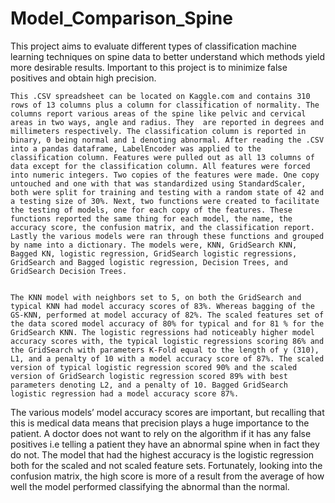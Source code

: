 # Model_Comparison_Spine

This project aims to evaluate different types of classification machine learning techniques on spine data to better understand which methods yield more desirable results. Important to this project is to minimize false positives and obtain high precision. 
	 
	This .CSV spreadsheet can be located on Kaggle.com and contains 310 rows of 13 columns plus a column for classification of normality. The columns report various areas of the spine like pelvic and cervical areas in two ways, angle and radius. They  are reported in degrees and millimeters respectively. The classification column is reported in binary, 0 being normal and 1 denoting abnormal. After reading the .CSV into a pandas dataframe, LabelEncoder was applied to the classification column. Features were pulled out as all 13 columns of data except for the classification column. All features were forced into numeric integers. Two copies of the features were made. One copy untouched and one with that was standardized using StandardScaler, both were split for training and testing with a random state of 42 and a testing size of 30%. Next, two functions were created to facilitate the testing of models, one for each copy of the features. These functions reported the same thing for each model, the name, the accuracy score, the confusion matrix, and the classification report. Lastly the various models were ran through these functions and grouped by name into a dictionary. The models were, KNN, GridSearch KNN, Bagged KN, logistic regression, GridSearch logistic regressions, GridSearch and Bagged logistic regression, Decision Trees, and GridSearch Decision Trees. 


	The KNN model with neighbors set to 5, on both the GridSearch and typical KNN had model accuracy scores of 83%. Whereas bagging of the GS-KNN, performed at model accuracy of 82%. The scaled features set of the data scored model accuracy of 80% for typical and for 81 % for the GridSearch KNN. The logistic regressions had noticeably higher model accuracy scores with, the typical logistic regressions scoring 86% and the GridSearch with parameters K-Fold equal to the length of y (310), L1, and a penalty of 10 with a model accuracy score of 87%. The scaled version of typical logistic regression scored 90% and the scaled version of GridSearch logistic regression scored 89% with best parameters denoting L2, and a penalty of 10. Bagged GridSearch logistic regression had a model accuracy score 87%. 


	
The various models’ model accuracy scores are important, but recalling that this is medical data means that precision plays a huge importance to the patient. A doctor does not want to rely on the algorithm if it has any false positives i.e telling a patient they have an abnormal spine when in fact they do not. The model that had the highest accuracy is the logistic regression both for the scaled and not scaled feature sets. Fortunately, looking into the confusion matrix, the high score is more of a result from the average of how well the model performed classifying the abnormal than the normal. 
